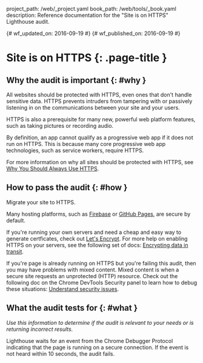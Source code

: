 project_path: /web/_project.yaml
book_path: /web/tools/_book.yaml
description: Reference documentation for the "Site is on HTTPS" Lighthouse audit.

{# wf_updated_on: 2016-09-19 #}
{# wf_published_on: 2016-09-19 #}

# Site is on HTTPS  {: .page-title }

## Why the audit is important {: #why }

All websites should be protected with HTTPS, even ones that don't handle
sensitive data. HTTPS prevents intruders from tampering with or passively
listening in on the communications between your site and your users.

HTTPS is also a prerequisite for many new, powerful web platform features, such
as taking pictures or recording audio.

By definition, an app cannot qualify as a progressive web app if it does not run
on HTTPS. This is because many core progressive web app technologies, such as
service workers, require HTTPS.

For more information on why all sites should be protected with HTTPS, see
[Why You Should Always Use HTTPS](/web/fundamentals/security/encrypt-in-transit/why-https).

## How to pass the audit {: #how }

Migrate your site to HTTPS.

Many hosting platforms, such as
[Firebase](https://firebase.google.com/docs/hosting/) or [GitHub
Pages](https://pages.github.com/), are secure by default.

If you're running your own servers and need a cheap and easy way to generate
certficates, check out [Let's Encrypt](https://letsencrypt.org/). For more help
on enabling HTTPS on your servers, see the following set of docs: [Encrypting
data in transit](/web/fundamentals/security/encrypt-in-transit/?hl=en).

If you're page is already running on HTTPS but you're failing this audit, then
you may have problems with mixed content. Mixed content is when a secure site
requests an unprotected (HTTP) resource. Check out the following doc on the
Chrome DevTools Security panel to learn how to debug these situations:
[Understand security issues](/web/tools/chrome-devtools/debug/security).

## What the audit tests for {: #what }

*Use this information to determine if the audit is relevant to your needs
or is returning incorrect results.*

Lighthouse waits for an event from the Chrome Debugger Protocol indicating that
the page is running on a secure connection. If the event is not heard within 10
seconds, the audit fails.
